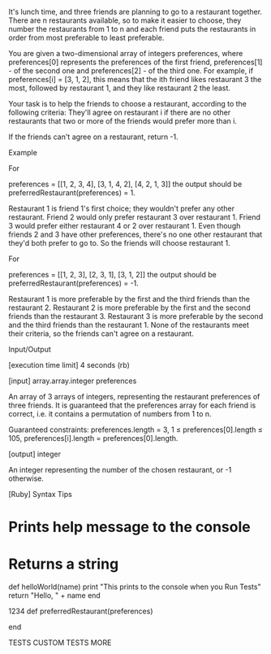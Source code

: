 It's lunch time, and three friends are planning to go to a restaurant together. There are n restaurants available, so to make it easier to choose, they number the restaurants from 1 to n and each friend puts the restaurants in order from most preferable to least preferable.

You are given a two-dimensional array of integers preferences, where preferences[0] represents the preferences of the first friend, preferences[1] - of the second one and preferences[2] - of the third one. For example, if preferences[i] = [3, 1, 2], this means that the ith friend likes restaurant 3 the most, followed by restaurant 1, and they like restaurant 2 the least.

Your task is to help the friends to choose a restaurant, according to the following criteria: They'll agree on restaurant i if there are no other restaurants that two or more of the friends would prefer more than i.

If the friends can't agree on a restaurant, return -1.

Example

For

preferences = [[1, 2, 3, 4],
               [3, 1, 4, 2],
               [4, 2, 1, 3]]
the output should be preferredRestaurant(preferences) = 1.

Restaurant 1 is friend 1's first choice; they wouldn't prefer any other restaurant.
Friend 2 would only prefer restaurant 3 over restaurant 1.
Friend 3 would prefer either restaurant 4 or 2 over restaurant 1.
Even though friends 2 and 3 have other preferences, there's no one other restaurant that they'd both prefer to go to. So the friends will choose restaurant 1.

For

preferences = [[1, 2, 3],
               [2, 3, 1],
               [3, 1, 2]]
the output should be preferredRestaurant(preferences) = -1.

Restaurant 1 is more preferable by the first and the third friends than the restaurant 2.
Restaurant 2 is more preferable by the first and the second friends than the restaurant 3.
Restaurant 3 is more preferable by the second and the third friends than the restaurant 1.
None of the restaurants meet their criteria, so the friends can't agree on a restaurant.

Input/Output

[execution time limit] 4 seconds (rb)

[input] array.array.integer preferences

An array of 3 arrays of integers, representing the restaurant preferences of three friends. It is guaranteed that the preferences array for each friend is correct, i.e. it contains a permutation of numbers from 1 to n.

Guaranteed constraints:
preferences.length = 3,
1 ≤ preferences[0].length ≤ 105,
preferences[i].length = preferences[0].length.

[output] integer

An integer representing the number of the chosen restaurant, or -1 otherwise.

[Ruby] Syntax Tips

# Prints help message to the console
# Returns a string
def helloWorld(name)
    print "This prints to the console when you Run Tests"
    return "Hello, " + name
end

1234
def preferredRestaurant(preferences)

end

TESTS
CUSTOM TESTS
MORE